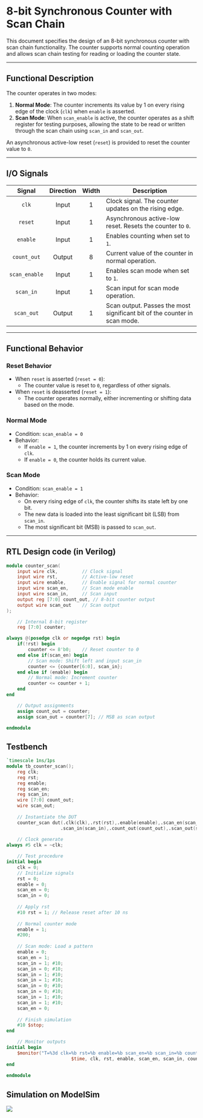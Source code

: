 # 8-bit Synchronous Counter with Scan Chain

This document specifies the design of an 8-bit synchronous counter with scan chain functionality. The counter supports normal counting operation and allows scan chain testing for reading or loading the counter state.

---

## Functional Description
The counter operates in two modes:

1. **Normal Mode**: The counter increments its value by 1 on every rising edge of the clock (`clk`) when `enable` is asserted.
2. **Scan Mode**: When `scan_enable` is active, the counter operates as a shift register for testing purposes, allowing the state to be read or written through the scan chain using `scan_in` and `scan_out`.

An asynchronous active-low reset (`reset`) is provided to reset the counter value to `0`.

---

## I/O Signals

| Signal        | Direction | Width | Description     |
|:-------------:|:---------:|:-----:|-----------------|
| `clk`         | Input     | 1     | Clock signal. The counter updates on the rising edge.   |
| `reset`       | Input     | 1     | Asynchronous active-low reset. Resets the counter to `0`.   |
| `enable`      | Input     | 1     | Enables counting when set to `1`.   |
| `count_out`   | Output    | 8     | Current value of the counter in normal operation.   |
| `scan_enable` | Input     | 1     | Enables scan mode when set to `1`. |
| `scan_in`     | Input     | 1     | Scan input for scan mode operation. |
| `scan_out`    | Output    | 1     | Scan output. Passes the most significant bit of the counter in scan mode.|

---

## Functional Behavior

### Reset Behavior
- When `reset` is asserted (`reset = 0`):
  - The counter value is reset to `0`, regardless of other signals.
- When `reset` is deasserted (`reset = 1`):
  - The counter operates normally, either incrementing or shifting data based on the mode.

### Normal Mode
- Condition: `scan_enable = 0`
- Behavior:
  - If `enable = 1`, the counter increments by 1 on every rising edge of `clk`.
  - If `enable = 0`, the counter holds its current value.

### Scan Mode
- Condition: `scan_enable = 1`
- Behavior:
  - On every rising edge of `clk`, the counter shifts its state left by one bit.
  - The new data is loaded into the least significant bit (LSB) from `scan_in`.
  - The most significant bit (MSB) is passed to `scan_out`.

---
## RTL Design code (in Verilog)
```verilog
module counter_scan(
	input wire clk, 		// Clock signal
	input wire rst,			// Active-low reset
	input wire enable,		// Enable signal for normal counter 
	input wire scan_en, 	// Scan mode enable
	input wire scan_in,		// Scan input 
	output reg [7:0] count_out, // 8-bit counter output 
	output wire scan_out	// Scan output
);

	// Internal 8-bit register
	reg [7:0] counter; 

always @(posedge clk or negedge rst) begin 
	if(!rst) begin 
		counter <= 8'b0; 	// Reset counter to 0
	end else if(scan_en) begin
		// Scan mode: Shift left and input scan_in
		counter <= {counter[6:0], scan_in};
	end else if (enable) begin 
		// Normal mode: Increment counter 
		counter <= counter + 1;
	end
end 

	// Output assignments
	assign count_out = counter;
	assign scan_out = counter[7]; // MSB as scan output 

endmodule
```
## Testbench
```verilog
`timescale 1ns/1ps
module tb_counter_scan();
	reg clk;
	reg rst;
	reg enable;
	reg scan_en;
	reg scan_in;
	wire [7:0] count_out;
	wire scan_out; 
	
	// Instantiate the DUT 
	counter_scan dut(.clk(clk),.rst(rst),.enable(enable),.scan_en(scan_en),
					.scan_in(scan_in),.count_out(count_out),.scan_out(scan_out));
	
	// Clock generate
always #5 clk = ~clk;

	// Test procedure 
initial begin 
	clk = 0;
	// Initialize signals
	rst = 0;
	enable = 0;
	scan_en = 0;
	scan_in = 0;
	
	// Apply rst 
	#10 rst = 1; // Release reset after 10 ns 
	
	// Normal counter mode 
	enable = 1;
	#200;
	
	// Scan mode: Load a pattern
	enable = 0;
	scan_en = 1;
	scan_in = 1; #10;
	scan_in = 0; #10;
	scan_in = 1; #10;
	scan_in = 1; #10;
	scan_in = 0; #10;
	scan_in = 0; #10;
	scan_in = 1; #10;
	scan_in = 1; #10;
	scan_en = 0;
	
	// Finish simulation
	#10 $stop;
end 

	// Monitor outputs
initial begin 
	$monitor("T=%3d clk=%b rst=%b enable=%b scan_en=%b scan_in=%b count_out=%b scan_out=%b",
						$time, clk, rst, enable, scan_en, scan_in, count_out, scan_out);
end
	
endmodule
```
## Simulation on ModelSim
<img src="media/counter.pgn"/>
